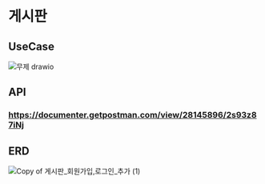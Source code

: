 # 게시판
## UseCase
![무제 drawio](https://github.com/klettermi/PostBoard/assets/95194606/82946ed8-3e6f-491d-befc-5a51603878f5)
###
## API
### https://documenter.getpostman.com/view/28145896/2s93z87iNj
###
## ERD
![Copy of 게시판_회원가입,로그인_추가 (1)](https://github.com/klettermi/PostBoard/assets/95194606/3dbe8afb-e5cb-4a78-b762-7d0a6a92a077)
